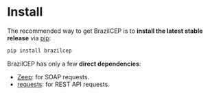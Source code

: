 # Install

The recommended way to get BrazilCEP is to **install the latest stable release**
via [pip](http://pip-installer.org>):

```sh
pip install brazilcep
```

BrazilCEP has only a few **direct dependencies**:

- [Zeep](https://pypi.org/project/zeep): for SOAP requests.
- [requests](https://pypi.org/project/requests): for REST API requests.
